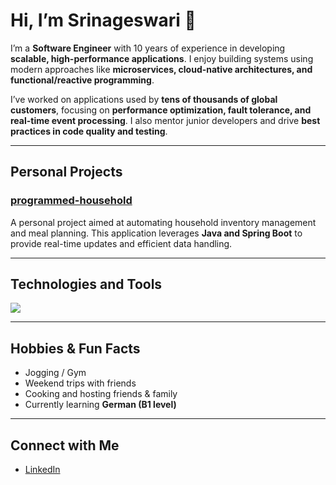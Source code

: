 # Hi, I’m Srinageswari 👋  

I’m a **Software Engineer** with 10 years of experience in developing **scalable, high-performance applications**. I enjoy building systems using modern approaches like **microservices, cloud-native architectures, and functional/reactive programming**.  

I’ve worked on applications used by **tens of thousands of global customers**, focusing on **performance optimization, fault tolerance, and real-time event processing**. I also mentor junior developers and drive **best practices in code quality and testing**.  

---

## Personal Projects

### [programmed-household](https://github.com/srinageswarimanickavasagam/programmed-household)
A personal project aimed at automating household inventory management and meal planning. This application leverages **Java and Spring Boot** to provide real-time updates and efficient data handling.

---

## Technologies and Tools

<p align="left">
  <img src="https://skillicons.dev/icons?i=java,spring,mysql,postgres,elasticsearch,rabbitmq,docker,kubernetes,aws,gcp,jenkins,grafana,prometheus,junit&perline=12" />
</p>

---

## Hobbies & Fun Facts
- Jogging / Gym  
- Weekend trips with friends  
- Cooking and hosting friends & family  
- Currently learning **German (B1 level)**

---

## Connect with Me

- [LinkedIn](https://www.linkedin.com/in/srinageswarimanickavasagam2109/)
